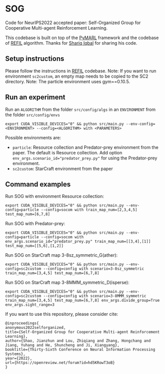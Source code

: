 # SOG
Code for NeurIPS2022 accepted paper: Self-Organized Group for Cooperative Multi-agent Reinforcement Learning.

This codebase is built on top of the [PyMARL](https://github.com/oxwhirl/pymarl) framework and the codebase of [REFIL](https://github.com/shariqiqbal2810/REFIL) algorithm. Thanks for [Shariq Iqbal](https://github.com/shariqiqbal2810) for sharing his code.

## Setup instructions

Please follow the instructions in [REFIL](https://github.com/shariqiqbal2810/REFIL) codebase. Note: If you want to run environment `sc2custom`, an empty map  needs to be copied to the SC2 directory. Note: The particle environment uses gym==0.10.5.

## Run an experiment 

Run an `ALGORITHM` from the folder `src/config/algs`
in an `ENVIRONMENT` from the folder `src/config/envs`

```shell
export CUDA_VISIBLE_DEVICES="0" && python src/main.py --env-config=<ENVIRONMENT> --config=<ALGORITHM> with <PARAMETERS>
```

Possible environments are:
- `particle`: Resource collection and Predator-prey environment from the  paper. The default is Resource collection. Add option `env_args.scenario_id="predator_prey.py"` for using the Predator-prey environment.
- `sc2custom`: StarCraft environment from the paper

## Command examples

  Run SOG with environment Resource collection:

```shell
export CUDA_VISIBLE_DEVICES="0" && python src/main.py --env-config=particle --config=socom with train_map_num=[2,3,4,5] test_map_num=[6,7,8]
```

Run SOG with Predator-prey:

```shell
export CUDA_VISIBLE_DEVICES="0" && python src/main.py --env-config=particle --config=socom with env_args.scenario_id="predator_prey.py" train_map_num=[[3,4],[1]] test_map_num=[[5,6],[1,2]]
```

Run SOG on StarCraft map 3-8sz_symmetric_G(ather):

```shell
export CUDA_VISIBLE_DEVICES="0" && python src/main.py --env-config=sc2custom --config=config with scenario=3-8sz_symmetric train_map_num=[3,4,5] test_map_num=[6,7,8]
```

Run SOG on StarCraft map 3-8MMM_symmetric_D(isperse):

```shell
export CUDA_VISIBLE_DEVICES="0" && python src/main.py --env-config=sc2custom --config=config with scenario=3-8MMM_symmetric train_map_num=[3,4,5] test_map_num=[6,7,8] env_args.divide_group=True env_args.sight_range=3
```

If you want to use this repository, please consider cite:
```
@inproceedings{
anonymous2022selforganized,
title={Self-Organized Group for Cooperative Multi-agent Reinforcement Learning},
author={Shao, Jianzhun and Lou, Zhiqiang and Zhang, Hongchang and Jiang, Yuhang and He, Shuncheng and Ji, Xiangyang},
booktitle={Thirty-Sixth Conference on Neural Information Processing Systems},
year={2022},
url={https://openreview.net/forum?id=hd5KRowT3oB}
}
```